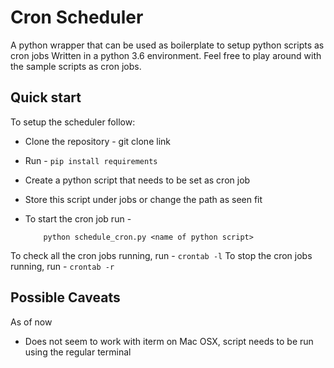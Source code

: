 # Cron Scheduler

A python wrapper that can be used as boilerplate to setup python scripts as cron jobs
Written in a python 3.6 environment.
Feel free to play around with the sample scripts as cron jobs.

## Quick start

To setup the scheduler follow: 
   - Clone the repository - git clone link
   - Run - ``` pip install requirements ```
   - Create a python script that needs to be set as cron job
   - Store this script under jobs or change the path as seen fit
   - To start the cron job run - 
            
        ```
            python schedule_cron.py <name of python script>
        ``` 
        
To check all the cron jobs running, run -
        ```
            crontab -l
        ```
To stop the cron jobs running, run -
        ```
            crontab -r
        ```

## Possible Caveats
As of now 
   - Does not seem to work with iterm on Mac OSX, script needs to be run using the regular terminal
   
